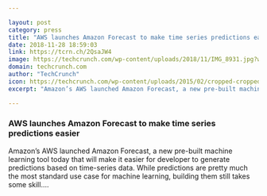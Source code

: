 ```yaml
---

layout: post
category: press
title: "AWS launches Amazon Forecast to make time series predictions easier"
date: 2018-11-28 18:59:03
link: https://tcrn.ch/2QsaJW4
image: https://techcrunch.com/wp-content/uploads/2018/11/IMG_8931.jpg?w=533
domain: techcrunch.com
author: "TechCrunch"
icon: https://techcrunch.com/wp-content/uploads/2015/02/cropped-cropped-favicon-gradient.png?w=180
excerpt: "Amazon’s AWS launched Amazon Forecast, a new pre-built machine learning tool today that will make it easier for developer to generate predictions based on time-series data. While predictions are pretty much the most standard use case for machine learning, building them still takes some skill.…"

---
```


### AWS launches Amazon Forecast to make time series predictions easier

Amazon’s AWS launched Amazon Forecast, a new pre-built machine learning tool today that will make it easier for developer to generate predictions based on time-series data. While predictions are pretty much the most standard use case for machine learning, building them still takes some skill.…